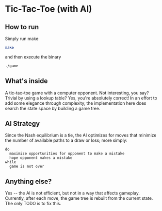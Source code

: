 # Tic-Tac-Toe (with AI)

## How to run

Simply run make

```bash
make
```

and then execute the binary

```bash
./game
```

## What's inside

A tic-tac-toe game with a computer opponent. Not interesting, you say? Trivial by using a lookup table? Yes, you're absolutely correct! In an effort to add some elegance through complexity, the implementation here does search the state space by building a game tree.

## AI Strategy

Since the Nash equilibrium is a tie, the AI optimizes for moves that minimize the number of available paths to a draw or loss; more simply:

```psuedo
do
  maximize opportunities for opponent to make a mistake
  hope opponent makes a mistake
while
  game is not over
```

## Anything else?

Yes -- the AI is not efficient, but not in a way that affects gameplay. Currently, after each move, the game tree is rebuilt from the current state. The only TODO is to fix this.

